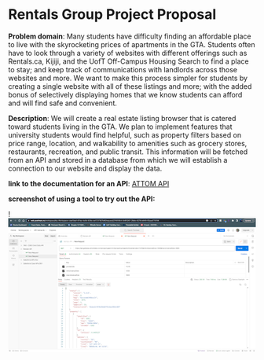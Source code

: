 # Rentals Group Project Proposal

**Problem domain**: Many students have difficulty finding an affordable place to live with the skyrocketing prices of apartments in the GTA. 
Students often have to look through a variety of websites with different offerings such as Rentals.ca, Kijiji, and the UofT Off-Campus Housing 
Search to find a place to stay; and keep track of communications with landlords across those websites and more. We want to make this 
process simpler for students by creating a single website with all of these listings and more; with the added bonus of selectively 
displaying homes that we know students can afford and will find safe and convenient.


**Description**: We will create a real estate listing browser that is catered toward students living in the GTA. We plan to implement 
features that university students would find helpful, such as property filters based on price range, location, and walkability to amenities 
such as grocery stores, restaurants, recreation, and public transit. This information will be fetched from an API and stored in a database 
from which we will establish a connection to our website and display the data.


**link to the documentation for an API**: [ATTOM API](https://api.developer.attomdata.com/docs)


**screenshot of using a tool to try out the API:**

!![screenshot of using a tool to try out the API](unnamed.png)

